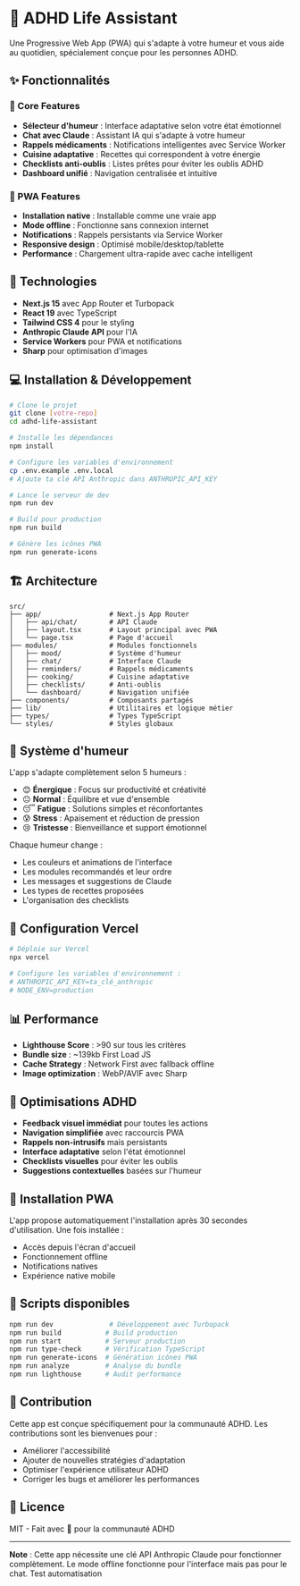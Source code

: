 # 🧠 ADHD Life Assistant

Une Progressive Web App (PWA) qui s'adapte à votre humeur et vous aide au quotidien, spécialement conçue pour les personnes ADHD.

## ✨ Fonctionnalités

### 🎯 Core Features
- **Sélecteur d'humeur** : Interface adaptative selon votre état émotionnel
- **Chat avec Claude** : Assistant IA qui s'adapte à votre humeur
- **Rappels médicaments** : Notifications intelligentes avec Service Worker
- **Cuisine adaptative** : Recettes qui correspondent à votre énergie
- **Checklists anti-oublis** : Listes prêtes pour éviter les oublis ADHD
- **Dashboard unifié** : Navigation centralisée et intuitive

### 📱 PWA Features
- **Installation native** : Installable comme une vraie app
- **Mode offline** : Fonctionne sans connexion internet
- **Notifications** : Rappels persistants via Service Worker
- **Responsive design** : Optimisé mobile/desktop/tablette
- **Performance** : Chargement ultra-rapide avec cache intelligent

## 🚀 Technologies

- **Next.js 15** avec App Router et Turbopack
- **React 19** avec TypeScript
- **Tailwind CSS 4** pour le styling
- **Anthropic Claude API** pour l'IA
- **Service Workers** pour PWA et notifications
- **Sharp** pour optimisation d'images

## 💻 Installation & Développement

```bash
# Clone le projet
git clone [votre-repo]
cd adhd-life-assistant

# Installe les dépendances
npm install

# Configure les variables d'environnement
cp .env.example .env.local
# Ajoute ta clé API Anthropic dans ANTHROPIC_API_KEY

# Lance le serveur de dev
npm run dev

# Build pour production
npm run build

# Génère les icônes PWA
npm run generate-icons
```

## 🏗️ Architecture

```
src/
├── app/                 # Next.js App Router
│   ├── api/chat/        # API Claude
│   ├── layout.tsx       # Layout principal avec PWA
│   └── page.tsx         # Page d'accueil
├── modules/             # Modules fonctionnels
│   ├── mood/            # Système d'humeur
│   ├── chat/            # Interface Claude
│   ├── reminders/       # Rappels médicaments
│   ├── cooking/         # Cuisine adaptative
│   ├── checklists/      # Anti-oublis
│   └── dashboard/       # Navigation unifiée
├── components/          # Composants partagés
├── lib/                 # Utilitaires et logique métier
├── types/               # Types TypeScript
└── styles/              # Styles globaux
```

## 🎨 Système d'humeur

L'app s'adapte complètement selon 5 humeurs :

- 😊 **Énergique** : Focus sur productivité et créativité
- 😐 **Normal** : Équilibre et vue d'ensemble
- 😴 **Fatigue** : Solutions simples et réconfortantes
- 😰 **Stress** : Apaisement et réduction de pression
- 😢 **Tristesse** : Bienveillance et support émotionnel

Chaque humeur change :
- Les couleurs et animations de l'interface
- Les modules recommandés et leur ordre
- Les messages et suggestions de Claude
- Les types de recettes proposées
- L'organisation des checklists

## 🔧 Configuration Vercel

```bash
# Déploie sur Vercel
npx vercel

# Configure les variables d'environnement :
# ANTHROPIC_API_KEY=ta_clé_anthropic
# NODE_ENV=production
```

## 📊 Performance

- **Lighthouse Score** : >90 sur tous les critères
- **Bundle size** : ~139kb First Load JS
- **Cache Strategy** : Network First avec fallback offline
- **Image optimization** : WebP/AVIF avec Sharp

## 🎯 Optimisations ADHD

- **Feedback visuel immédiat** pour toutes les actions
- **Navigation simplifiée** avec raccourcis PWA
- **Rappels non-intrusifs** mais persistants
- **Interface adaptative** selon l'état émotionnel
- **Checklists visuelles** pour éviter les oublis
- **Suggestions contextuelles** basées sur l'humeur

## 📱 Installation PWA

L'app propose automatiquement l'installation après 30 secondes d'utilisation. Une fois installée :

- Accès depuis l'écran d'accueil
- Fonctionnement offline
- Notifications natives
- Expérience native mobile

## 🔄 Scripts disponibles

```bash
npm run dev              # Développement avec Turbopack
npm run build           # Build production
npm run start           # Serveur production
npm run type-check      # Vérification TypeScript
npm run generate-icons  # Génération icônes PWA
npm run analyze         # Analyse du bundle
npm run lighthouse      # Audit performance
```

## 🤝 Contribution

Cette app est conçue spécifiquement pour la communauté ADHD. Les contributions sont les bienvenues pour :

- Améliorer l'accessibilité
- Ajouter de nouvelles stratégies d'adaptation
- Optimiser l'expérience utilisateur ADHD
- Corriger les bugs et améliorer les performances

## 📄 Licence

MIT - Fait avec 💜 pour la communauté ADHD

---

**Note** : Cette app nécessite une clé API Anthropic Claude pour fonctionner complètement. Le mode offline fonctionne pour l'interface mais pas pour le chat.
Test automatisation
